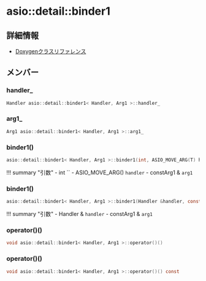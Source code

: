 # asio::detail::binder1



## 詳細情報

- [Doxygenクラスリファレンス](https://lang-ship.com/reference/ESP32/latest/classasio_1_1detail_1_1binder1.html)

## メンバー

###  handler_

```c
Handler asio::detail::binder1< Handler, Arg1 >::handler_
```


###  arg1_

```c
Arg1 asio::detail::binder1< Handler, Arg1 >::arg1_
```


### binder1()



```c
asio::detail::binder1< Handler, Arg1 >::binder1(int, ASIO_MOVE_ARG(T) handler, const Arg1 &arg1)
```

!!! summary "引数"
	- int `` 
	- ASIO_MOVE_ARG() `handler` 
	- constArg1 & `arg1` 



### binder1()



```c
asio::detail::binder1< Handler, Arg1 >::binder1(Handler &handler, const Arg1 &arg1)
```

!!! summary "引数"
	- Handler & `handler` 
	- constArg1 & `arg1` 



### operator()()



```c
void asio::detail::binder1< Handler, Arg1 >::operator()()
```



### operator()()



```c
void asio::detail::binder1< Handler, Arg1 >::operator()() const
```



